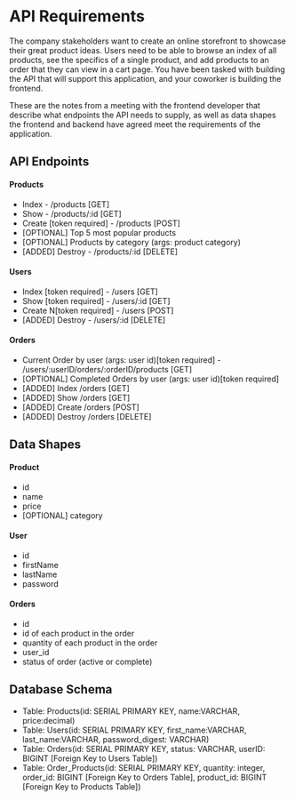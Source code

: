 # API Requirements
The company stakeholders want to create an online storefront to showcase their great product ideas. Users need to be able to browse an index of all products, see the specifics of a single product, and add products to an order that they can view in a cart page. You have been tasked with building the API that will support this application, and your coworker is building the frontend.

These are the notes from a meeting with the frontend developer that describe what endpoints the API needs to supply, as well as data shapes the frontend and backend have agreed meet the requirements of the application. 

## API Endpoints
#### Products
- Index - /products [GET]
- Show - /products/:id [GET]
- Create [token required] - /products [POST]
- [OPTIONAL] Top 5 most popular products 
- [OPTIONAL] Products by category (args: product category)
- [ADDED] Destroy - /products/:id [DELETE]

#### Users
- Index [token required] - /users [GET]
- Show [token required] - /users/:id [GET]
- Create N[token required] - /users [POST]
- [ADDED] Destroy - /users/:id [DELETE]

#### Orders
- Current Order by user (args: user id)[token required] - /users/:userID/orders/:orderID/products [GET]
- [OPTIONAL] Completed Orders by user (args: user id)[token required]
- [ADDED] Index /orders [GET]
- [ADDED] Show /orders [GET]
- [ADDED] Create /orders [POST]
- [ADDED] Destroy /orders [DELETE]

## Data Shapes
#### Product
-  id
- name
- price
- [OPTIONAL] category

#### User
- id
- firstName
- lastName
- password

#### Orders
- id
- id of each product in the order
- quantity of each product in the order
- user_id
- status of order (active or complete)

## Database Schema

- Table: Products(id: SERIAL PRIMARY KEY, name:VARCHAR, price:decimal)
- Table: Users(id: SERIAL PRIMARY KEY, first_name:VARCHAR, last_name:VARCHAR, password_digest: VARCHAR)
- Table: Orders(id: SERIAL PRIMARY KEY, status: VARCHAR, userID: BIGINT [Foreign Key to Users Table])
- Table: Order_Products(id: SERIAL PRIMARY KEY, quantity: integer, order_id: BIGINT [Foreign Key to Orders Table], product_id: BIGINT [Foreign Key to Products Table])